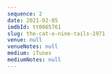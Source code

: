 ```yaml
---
sequence: 2
date: 2021-02-05
imdbId: tt0065761
slug: the-cat-o-nine-tails-1971
venue: null
venueNotes: null
medium: iTunes
mediumNotes: null
---
```


